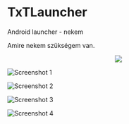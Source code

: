 # TxTLauncher
Android launcher - nekem

Amire nekem szükségem van.

<p align=center>
<img src=./img/screen1.png>
  
![Screenshot 1](./img/screen1.png)


![Screenshot 2](./img/screen2.png)


![Screenshot 3](./img/screen3.png)


![Screenshot 4](./img/screen4.png)

</p>

